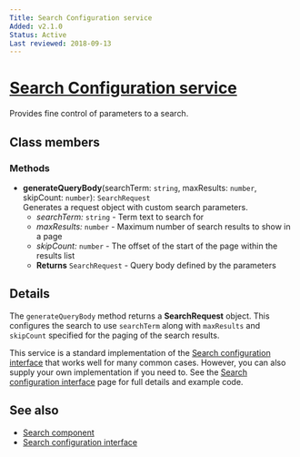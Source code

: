 ```yaml
---
Title: Search Configuration service
Added: v2.1.0
Status: Active
Last reviewed: 2018-09-13
---
```


# [Search Configuration service](../../../lib/content-services/src/lib/search/services/search-configuration.service.ts "Defined in search-configuration.service.ts")

Provides fine control of parameters to a search.

## Class members

### Methods

-   **generateQueryBody**(searchTerm: `string`, maxResults: `number`, skipCount: `number`): `SearchRequest`<br/>
    Generates a request object with custom search parameters.
    -   _searchTerm:_ `string`  - Term text to search for
    -   _maxResults:_ `number`  - Maximum number of search results to show in a page
    -   _skipCount:_ `number`  - The offset of the start of the page within the results list
    -   **Returns** `SearchRequest` - Query body defined by the parameters

## Details

The `generateQueryBody` method returns a **SearchRequest** object. 
This configures the search to use `searchTerm` along with `maxResults` and `skipCount`
specified for the paging of the search results.

This service is a standard implementation of the
[Search configuration interface](../interfaces/search-configuration.interface.md) that works well for many
common cases. However, you can also supply your own implementation if you need to. See the
[Search configuration interface](../interfaces/search-configuration.interface.md) page for full details and
example code.

## See also

-   [Search component](../../content-services/components/search.component.md)
-   [Search configuration interface](../interfaces/search-configuration.interface.md)

